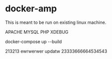 # docker-amp

This is meant to be run on existing linux machine.

APACHE
MYSQL
PHP
XDEBUG

docker-compose up --build

213213
ewrwerwer
updatw
23333666664534543
